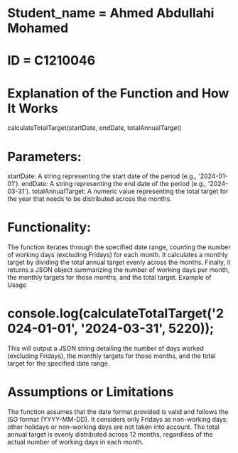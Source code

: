 # Student_name = Ahmed Abdullahi Mohamed
# ID = C1210046


# Explanation of the Function and How It Works
calculateTotalTarget(startDate, endDate, totalAnnualTarget)
# Parameters:

 startDate: A string representing the start date of the period (e.g., '2024-01-01').
 endDate: A string representing the end date of the period (e.g., '2024-03-31').
 totalAnnualTarget: A numeric value representing the total target for the year that needs to be distributed across the months.

# Functionality:

The function iterates through the specified date range, counting the number of working days (excluding Fridays) for each month.
It calculates a monthly target by dividing the total annual target evenly across the months.
Finally, it returns a JSON object summarizing the number of working days per month, the monthly targets for those months, and the total target.
Example of Usage

# console.log(calculateTotalTarget('2024-01-01', '2024-03-31', 5220));
This will output a JSON string detailing the number of days worked (excluding Fridays), the monthly targets for those months, and the total target for the specified date range.

# Assumptions or Limitations
The function assumes that the date format provided is valid and follows the ISO format (YYYY-MM-DD).
It considers only Fridays as non-working days; other holidays or non-working days are not taken into account.
The total annual target is evenly distributed across 12 months, regardless of the actual number of working days in each month.
